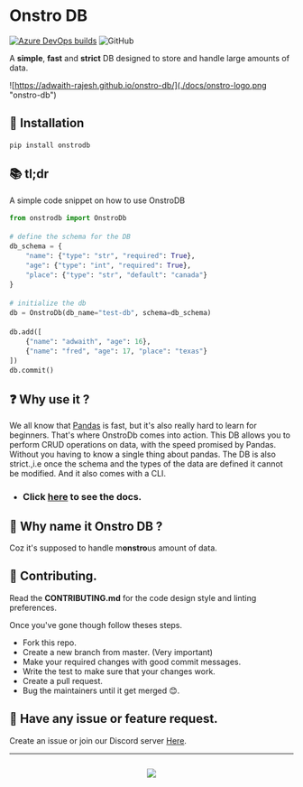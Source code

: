 # Onstro DB

[![Azure DevOps builds](https://img.shields.io/azure-devops/build/adwaithrajesh/8d11fcc8-9bf7-41cf-95af-bd240456c13e/7?label=azure%20pipelines&style=for-the-badge)](https://dev.azure.com/adwaithrajesh/adwaith/_build?definitionId=7)
![GitHub](https://img.shields.io/github/license/Adwaith-Rajesh/onstro-db?style=for-the-badge)

A **simple**, **fast** and **strict** DB designed to store and handle large amounts of data.

![https://adwaith-rajesh.github.io/onstro-db/](./docs/onstro-logo.png "onstro-db")

## 🔻 Installation

```commandline
pip install onstrodb
```

## 📚 tl;dr

A simple code snippet on how to use OnstroDB

```python
from onstrodb import OnstroDb

# define the schema for the DB
db_schema = {
    "name": {"type": "str", "required": True},
    "age": {"type": "int", "required": True},
    "place": {"type": "str", "default": "canada"}
}

# initialize the db
db = OnstroDb(db_name="test-db", schema=db_schema)

db.add([
    {"name": "adwaith", "age": 16},
    {"name": "fred", "age": 17, "place": "texas"}
])
db.commit()

```

## ❓ Why use it ?

We all know that [Pandas](https://pandas.pydata.org/) is fast, but it's also really hard to learn for beginners. That's where OnstroDb comes into action. This DB allows you to perform CRUD operations on data, with the speed promised by Pandas. Without you having to know a single thing about pandas. The DB is also strict.,i.e once the schema and the types of the data are defined it cannot be modified. And it also comes with a CLI.

- ### Click [here](https://adwaith-rajesh.github.io/onstro-db/docs/) to see the docs.

## 🤔 Why name it Onstro DB ?

Coz it's supposed to handle m**onstro**us amount of data.

## 🥰 Contributing.

Read the **CONTRIBUTING.md** for the code design style and linting preferences.

Once you've gone though follow theses steps.

- Fork this repo.
- Create a new branch from master. (Very important)
- Make your required changes with good commit messages.
- Write the test to make sure that your changes work.
- Create a pull request.
- Bug the maintainers until it get merged 😊.

## 🙊 Have any issue or feature request.

Create an issue or join our Discord server [Here](https://discord.gg/JmkZqc3s).

---

<h3 align="center"> <img align="center" src="https://forthebadge.com/images/badges/made-with-python.svg" href="https://python.org" ></h3>
